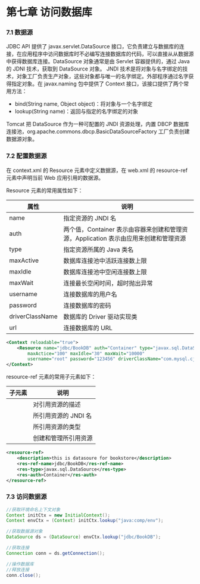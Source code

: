 # 第七章 访问数据库


### 7.1 数据源

JDBC API 提供了 javax.servlet.DataSource 接口，它负责建立与数据库的连接，在应用程序中访问数据库时不必编写连接数据库的代码，可以直接从从数据源中获得数据库连接。DataSource 对象通常是由 Servlet 容器提供的，通过 Java 的 JDNI 技术，获取到 DataSource 对象。
JNDI 技术是将对象与名字绑定的技术，对象工厂负责生产对象，这些对象都与唯一的名字绑定。外部程序通过名字获得指定对象。在 javax.naming 包中提供了 Context 接口，该接口提供了两个常用方法：
- bind(String name, Object object)：将对象与一个名字绑定
- lookup(String name)：返回与指定的名字绑定的对象

Tomcat 把 DataSource 作为一种可配置的 JNDI 资源处理，内置 DBCP 数据库连接池，org.apache.commons.dbcp.BasicDataSourceFactory 工厂负责创建数据源对象。

### 7.2 配置数据源

在 context.xml 的 Resource 元素中定义数据源，在 web.xml 的 resource-ref 元素中声明当前 Web 应用引用的数据源。

Resource 元素的常用属性如下：

| 属性            | 说明                                                         |
| --------------- | ------------------------------------------------------------ |
| name            | 指定资源的 JNDI 名                                           |
| auth            | 两个值，Container 表示由容器来创建和管理资源，Application 表示由应用来创建和管理资源 |
| type            | 指定资源所属的 Java 类名                                     |
| maxActive       | 数据库连接池中活跃连接数上限                                 |
| maxIdle         | 数据库连接池中空闲连接数上限                                 |
| maxWait         | 连接最长空闲时间，超时抛出异常                               |
| username        | 连接数据库的用户名                                           |
| password        | 连接数据库的密码                                             |
| driverClassName | 数据库的 Driver 驱动实现类                                   |
| url             | 连接数据库的 URL                                             |

```xml
<Context reloadable="true">
    <Resource name="jdbc/BookDB" auth="Container" type="javax.sql.DataSource"
        maxActice="100" maxIdle="30" maxWait="10000"
        username="root" password="123456" driverClassName="com.mysql.cj.jdbc.Driver"      	 url="jdbc:mysql://localhost:3306/bookdb?&amp;characterEncoding=GBK" />
</Context>
```

resource-ref 元素的常用子元素如下：

| 子元素         | 说明                 |
| -------------- | -------------------- |
| <description>  | 对引用资源的描述     |
| <res-ref-name> | 所引用资源的 JNDI 名 |
| <res-type>     | 所引用资源的类型     |
| <res-auth>     | 创建和管理所引用资源 |

```xml
<resource-ref>
    <description>this is datasoure for bookstore</description>
    <res-ref-name>jdbc/BookDB</res-ref-name>
    <res-type>javax.sql.DataSource</res-type>
    <res-auth>Container</res-auth>
</resource-ref>
```

### 7.3 访问数据源

```java
//获取环境命名上下文对象
Context initCtx = new InitialContext();
Context envCtx = (Context) initCtx.lookup("java:comp/env");

//获取数据源对象
DataSource ds = (DataSource) envCtx.lookup("jdbc/BookDB");

//获取连接
Connection conn = ds.getConnection();

//操作数据库
//释放连接
conn.close();
```




































